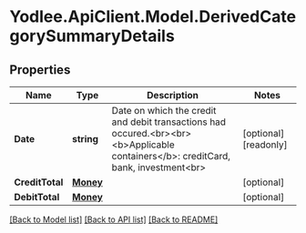 # Yodlee.ApiClient.Model.DerivedCategorySummaryDetails

## Properties

Name | Type | Description | Notes
------------ | ------------- | ------------- | -------------
**Date** | **string** | Date on which the credit and debit transactions had occured.&lt;br&gt;&lt;br&gt;&lt;b&gt;Applicable containers&lt;/b&gt;: creditCard, bank, investment&lt;br&gt; | [optional] [readonly] 
**CreditTotal** | [**Money**](Money.md) |  | [optional] 
**DebitTotal** | [**Money**](Money.md) |  | [optional] 

[[Back to Model list]](../README.md#documentation-for-models) [[Back to API list]](../README.md#documentation-for-api-endpoints) [[Back to README]](../README.md)

